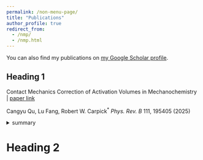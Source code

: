 ```yaml
---
permalink: /non-menu-page/
title: "Publications"
author_profile: true
redirect_from: 
  - /nmp/
  - /nmp.html
---
```

You can also find my publications on [my Google Scholar profile](https://scholar.google.com/citations?user=fSUo-qEAAAAJ&hl=en&oi=ao).

## Heading 1
Contact Mechanics Correction of Activation Volumes in Mechanochemistry | [paper link](https://journals.aps.org/prb/abstract/10.1103/PhysRevB.111.195405)

Cangyu Qu, Lu Fang, Robert W. Carpick<sup>*</sup> _Phys. Rev. B_ 111, 195405 (2025)
<details>
  <summary> summary</summary>
  This work xxx.
</details>

Heading 2
======
